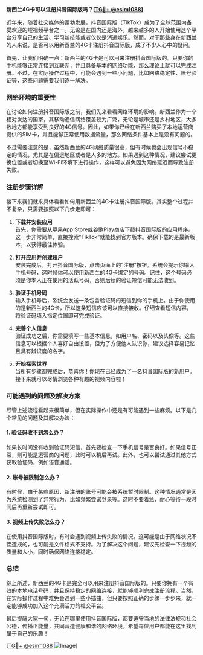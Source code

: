 **新西兰4G卡可以注册抖音国际版吗？[[TG💪+ @esim1088](https://t.me/s/esim1088)]**

近年来，随着社交媒体的蓬勃发展，抖音国际版（TikTok）成为了全球范围内备受欢迎的短视频平台之一。无论是在国内还是海外，越来越多的人开始使用这个平台分享自己的生活、学习新技能或者仅仅是消遣娱乐。然而，对于那些身在新西兰的人来说，是否可以用新西兰的4G卡注册抖音国际版，成了不少人心中的疑问。

首先，让我们明确一点：新西兰的4G卡是可以用来注册抖音国际版的。只要你的手机能够正常连接到互联网，并且具备基本的网络功能，那么理论上就可以完成注册。不过，在实际操作过程中，可能会遇到一些小问题，比如网络稳定性、账号验证等，这些问题需要我们逐一解决。

### 网络环境的重要性

在讨论如何注册抖音国际版之前，我们先来看看网络环境的影响。新西兰作为一个相对发达的国家，其移动通信网络覆盖较为广泛，无论是城市还是乡村地区，大多数地方都能享受到良好的4G信号。因此，如果你已经在新西兰购买了本地运营商提供的SIM卡，并且能够正常使用数据流量，那么网络条件基本上是没有问题的。

不过需要注意的是，虽然新西兰的4G网络质量很高，但有时候也会出现信号不稳定的情况，尤其是在偏远地区或者是人多的地方。如果遇到这种情况，建议尝试更换位置或者切换至Wi-Fi环境下进行操作，这样可以避免因为网络延迟而导致注册失败。

### 注册步骤详解

接下来我们就来具体看看如何用新西兰的4G卡注册抖音国际版。其实整个过程并不复杂，只需要按照以下几步走即可：

1. **下载并安装应用**  
   首先，你需要从苹果App Store或谷歌Play商店下载抖音国际版的应用程序。这一步非常简单，直接搜索“TikTok”就能找到官方版本。确保下载的是最新版本，以获得最佳体验。

2. **打开应用并创建账户**  
   安装完成后，打开抖音国际版，点击页面上的“注册”按钮。系统会提示你输入手机号码，这时候你可以使用新西兰的4G卡绑定的号码。记住，这个号码必须是你本人正在使用的活跃号码，否则后续的验证短信可能无法收到。

3. **验证手机号码**  
   输入手机号后，系统会发送一条包含验证码的短信到你的手机上。由于你使用的是新西兰的4G卡，所以这条短信应该可以直接接收。仔细查看短信内容，将验证码填入指定位置即可完成验证。

4. **完善个人信息**  
   验证成功之后，你需要填写一些基本信息，如用户名、密码以及头像等。这些信息可以根据个人喜好自由设置，但为了方便他人认识你，建议选择容易记忆且具有辨识度的名字。

5. **开始探索世界**  
   当所有步骤都完成后，恭喜你！你现在已经成为了一名抖音国际版的新用户。接下来就可以尽情浏览各种有趣的视频内容啦！

### 可能遇到的问题及解决方案

尽管上述流程看起来很简单，但在实际操作中还是有可能遇到一些麻烦。以下是几个常见的问题及其解决办法：

#### 1. 验证码收不到怎么办？
如果长时间没有收到验证码短信，首先要检查一下手机信号是否良好。如果信号正常，则可能是运营商的问题，此时可以稍后再试。此外，也可以尝试通过其他方式获取验证码，例如语音通话。

#### 2. 账号被限制怎么办？
有时候，由于某些原因，新注册的账号可能会被系统暂时限制。这种情况通常是因为系统检测到了异常行为，比如频繁尝试登录等。这时不要着急，耐心等待一段时间后再重新尝试即可。

#### 3. 视频上传失败怎么办？
在使用抖音国际版时，有时会遇到视频上传失败的情况。这可能是由于网络状况不佳造成的，也可能是文件格式不支持。为了解决这个问题，建议先检查一下视频的质量和大小，同时确保网络连接稳定。

### 总结

综上所述，新西兰的4G卡是完全可以用来注册抖音国际版的。只要你拥有一个有效的本地电话号码，并且保持稳定的网络连接，就能够顺利完成注册流程。当然，在实际操作过程中难免会遇到一些小插曲，但只要按照正确的步骤一步步来，就一定能够成功加入这个充满活力的社交平台。

最后提醒大家一句，无论在哪里使用抖音国际版，都要遵守当地的法律法规和社会公德，传播正能量，共同营造健康和谐的网络环境。希望每位用户都能在这里找到属于自己的乐趣！

[[TG💪+ @esim1088](https://t.me/s/esim1088) ![Image](https://i.postimg.cc/4NQfJmqS/Snipaste-2025-05-13-00-14-12.png)]